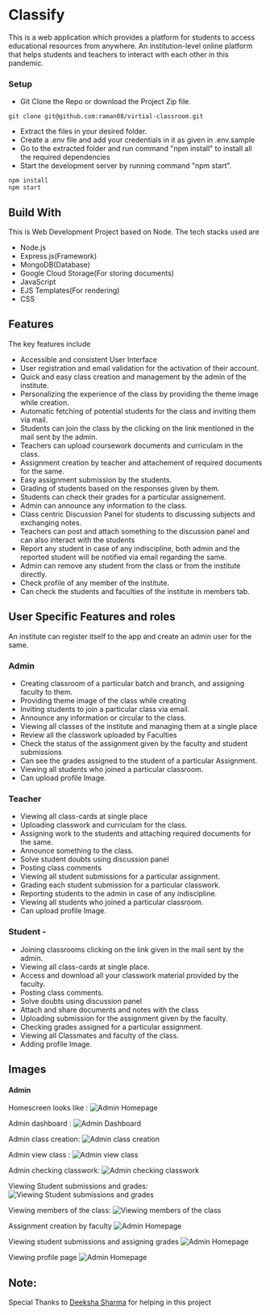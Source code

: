 # Classify

This is a web application which provides a platform for students to access educational resources from anywhere.
An institution-level online platform that helps students and teachers to interact with each other in this pandemic.

### Setup

-   Git Clone the Repo or download the Project Zip file.

```
git clone git@github.com:raman08/virtial-classroom.git
```

-   Extract the files in your desired folder.
-   Create a .env file and add your credentials in it as given in .env.sample
-   Go to the extracted folder and run command "npm install" to install all the required dependencies
-   Start the development server by running command "npm start".

```
npm install
npm start
```

## Build With

This is Web Development Project based on Node. The tech stacks used are

-   Node.js
-   Express.js(Framework)
-   MongoDB(Database)
-   Google Cloud Storage(For storing documents)
-   JavaScript
-   EJS Templates(For rendering)
-   CSS

## Features

The key features include

-   Accessible and consistent User Interface
-   User registration and email validation for the activation of their account.
-   Quick and easy class creation and management by the admin of the institute.
-   Personalizing the experience of the class by providing the theme image while creation.
-   Automatic fetching of potential students for the class and inviting them via mail.
-   Students can join the class by the clicking on the link mentioned in the mail sent by the admin.
-   Teachers can upload coursework documents and curriculam in the class.
-   Assignment creation by teacher and attachement of required documents for the same.
-   Easy assignment submission by the students.
-   Grading of students based on the responses given by them.
-   Students can check their grades for a particular assignement.
-   Admin can announce any information to the class.
-   Class centric Discussion Panel for students to discussing subjects and exchanging notes.
-   Teachers can post and attach something to the discussion panel and can also interact with the students
-   Report any student in case of any indiscipline, both admin and the reported student will be notified via email regarding the same.
-   Admin can remove any student from the class or from the institute directly.
-   Check profile of any member of the institute.
-   Can check the students and faculties of the institute in members tab.

## User Specific Features and roles

An institute can register itself to the app and create an admin user for the same.

### Admin

-   Creating classroom of a particular batch and branch, and assigning faculty to them.
-   Providing theme image of the class while creating
-   Inviting students to join a particular class via email.
-   Announce any information or circular to the class.
-   Viewing all classes of the institute and managing them at a single place
-   Review all the classwork uploaded by Faculties
-   Check the status of the assignment given by the faculty and student submissions
-   Can see the grades assigned to the student of a particular Assignment.
-   Viewing all students who joined a particular classroom.
-   Can upload profile Image.

### Teacher

-   Viewing all class-cards at single place
-   Uploading classwork and curriculam for the class.
-   Assigning work to the students and attaching required documents for the same.
-   Announce something to the class.
-   Solve student doubts using discussion panel
-   Posting class comments
-   Viewing all student submissions for a particular assignment.
-   Grading each student submission for a particular classwork.
-   Reporting students to the admin in case of any indiscipline.
-   Viewing all students who joined a particular classroom.
-   Can upload profile Image.

### Student -

-   Joining classrooms clicking on the link given in the mail sent by the admin.
-   Viewing all class-cards at single place.
-   Access and download all your classwork material provided by the faculty.
-   Posting class comments.
-   Solve doubts using discussion panel
-   Attach and share documents and notes with the class
-   Uploading submission for the assignment given by the faculty.
-   Checking grades assigned for a particular assignment.
-   Viewing all Classmates and faculty of the class.
-   Adding profile Image.

## Images

#### Admin

Homescreen looks like :
![Admin Homepage](Readme_images/Admin/admin_home.png)

Admin dashboard :
![Admin Dashboard](Readme_images/Admin/admin_dashboard.png)

Admin class creation:
![Admin class creation](Readme_images/Admin/admin_createclass.png)

Admin view class :
![Admin view class](Readme_images/Admin/admin_showclass.png)

Admin checking classwork:
![Admin checking classwork](Readme_images/Admin/admin_classwork.png)

Viewing Student submissions and grades:
![Viewing Student submissions and grades](Readme_images/Admin/admin_studentSubmissions.png)

Viewing members of the class:
![Viewing members of the class](Readme_images/Admin/admin_members.png)

Assignment creation by faculty
![Admin Homepage](Readme_images/create_assignment.png)

Viewing student submissions and assigning grades
![Admin Homepage](Readme_images/givingGrades.png)

Viewing profile page
![Admin Homepage](Readme_images/profilepage.png)

## Note:

Special Thanks to [Deeksha Sharma](https://github.com/Deeksha2501) for helping in this project
